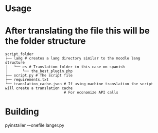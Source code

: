 # Usage



# After translating the file this will be the folder structure
```
script_folder
├── lang # creates a lang directory similar to the moodle lang structure
│   └── es # Translation folder in this case on spanish
│       └── the_best_plugin.php
├── script.py # The script file
├── requirements.txt
└── translation_cache.json # If using machine translation the script will create a translation cache
                           # For economize API calls
```

# Building
pyinstaller --onefile langer.py
